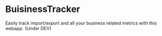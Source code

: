 # BuisinessTracker
Easily track import/export and all your business related metrics with this webapp. (Under DEV)
